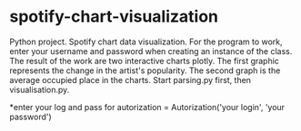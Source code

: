 # spotify-chart-visualization
Python project.
Spotify chart data visualization.
For the program to work, enter your username and password 
when creating an instance of the class.
The result of the work are two interactive charts plotly. 
The first graphic represents the change in the artist's popularity. 
The second graph is the average occupied place in the charts.
Start parsing.py first, then visualisation.py.

*enter your log and pass for autorization = Autorization('your login', 'your password')
